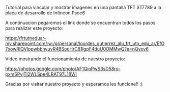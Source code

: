 Tutorial para vincular y mostrar imagenes en una pantalla TFT ST7789 a la placa de desarrollo de Infineon Psoc6

A continuacion pegaremos el link donde se encuentran todos los pasos para realizar este proyecto: 

https://frtutneduar-my.sharepoint.com/:w:/g/personal/lourdes_gutierrez_alu_frt_utn_edu_ar/EfO7xowRIQVIppwbbhyuvR4BSocHrC81IgpF4duU0OMMwQ?e=nQyov6 

Video mostrando el funcionamiento de nuestro proyecto: 

https://photos.google.com/photo/AF1QipPwS3sD58ro-pxmSPyjTl2WLSpe4LRAT97L18Wi 


Gracias por visitar nuestro proyecto y esperamos les funcione!! :) 
